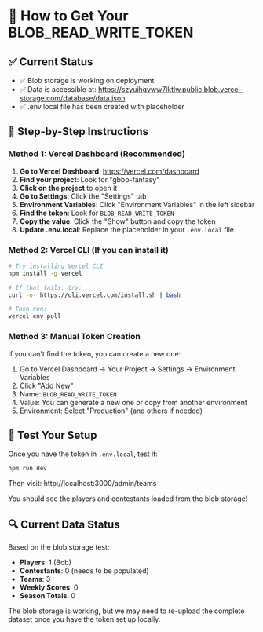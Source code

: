 # 🔑 How to Get Your BLOB_READ_WRITE_TOKEN

## ✅ Current Status
- ✅ Blob storage is working on deployment
- ✅ Data is accessible at: https://szyuihqvww7iktlw.public.blob.vercel-storage.com/database/data.json
- ✅ .env.local file has been created with placeholder

## 🎯 Step-by-Step Instructions

### Method 1: Vercel Dashboard (Recommended)
1. **Go to Vercel Dashboard**: https://vercel.com/dashboard
2. **Find your project**: Look for "gbbo-fantasy" 
3. **Click on the project** to open it
4. **Go to Settings**: Click the "Settings" tab
5. **Environment Variables**: Click "Environment Variables" in the left sidebar
6. **Find the token**: Look for `BLOB_READ_WRITE_TOKEN` 
7. **Copy the value**: Click the "Show" button and copy the token
8. **Update .env.local**: Replace the placeholder in your `.env.local` file

### Method 2: Vercel CLI (If you can install it)
```bash
# Try installing Vercel CLI
npm install -g vercel

# If that fails, try:
curl -o- https://cli.vercel.com/install.sh | bash

# Then run:
vercel env pull
```

### Method 3: Manual Token Creation
If you can't find the token, you can create a new one:
1. Go to Vercel Dashboard → Your Project → Settings → Environment Variables
2. Click "Add New"
3. Name: `BLOB_READ_WRITE_TOKEN`
4. Value: You can generate a new one or copy from another environment
5. Environment: Select "Production" (and others if needed)

## 🧪 Test Your Setup

Once you have the token in `.env.local`, test it:

```bash
npm run dev
```

Then visit: http://localhost:3000/admin/teams

You should see the players and contestants loaded from the blob storage!

## 🔍 Current Data Status

Based on the blob storage test:
- **Players**: 1 (Bob)
- **Contestants**: 0 (needs to be populated)
- **Teams**: 3
- **Weekly Scores**: 0
- **Season Totals**: 0

The blob storage is working, but we may need to re-upload the complete dataset once you have the token set up locally.
